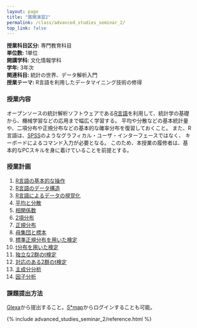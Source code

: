 ```yaml
---
layout: page
title: "展開演習2"
permalink: /class/advanced_studies_seminar_2/
top_link: false
---
```


**授業科目区分:** 専門教育科目  
**単位数:** 1単位  
**開講学科:** 文化情報学科  
**学年:** 3年次  
**関連科目:** 統計の世界、データ解析入門  
**授業テーマ:** R言語を利用したデータマイニング技術の修得  

### 授業内容

オープンソースの統計解析ソフトウェアである[R言語](https://cran.r-project.org/)を利用して、統計学の基礎から、機械学習などの応用まで幅広く学習する。
平均や分散などの基本統計量や、二項分布や正規分布などの基本的な確率分布を復習しておくこと。
また、R言語は、[SPSS](https://www.ibm.com/analytics/jp/ja/technology/spss/)のようなグラフィカル・ユーザ・インターフェースではなく、
キーボードによるコマンド入力が必要となる。
このため、本授業の履修者は、基本的なPCスキルを身に着けていることを前提とする。

### 授業計画

1. [R言語の基本的な操作](chapter1.html)
2. [R言語のデータ構造](chapter2.html)
3. [R言語によるデータの視覚化](chapter3.html)
4. [平均と分散](chapter4.html)
5. [相関係数](chapter5.html)
6. [2項分布](chapter6.html)
7. [正規分布](chapter7.html)
8. [母集団と標本](chapter8.html)
9. [標準正規分布を用いた検定](chapter9.html)
10. [t分布を用いた検定](chapter10.html)
11. [独立な2群のt検定](chapter11.html)
12. [対応のある2群のt検定](chapter12.html)
13. [主成分分析](chapter13.html)
14. [因子分析](chapter14.html)

### 課題提出方法

[Glexa](https://glexa.sugiyama-u.ac.jp/)から提出すること。[S*map](https://portal.sugiyama-u.ac.jp/s_map/portalauth/logon.do)からログインすることも可能。

{% include advanced_studies_seminar_2/reference.html %}

